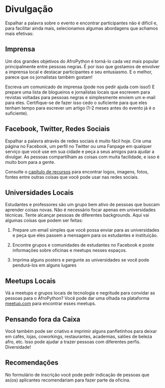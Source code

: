# Divulgação

Espalhar a palavra sobre o evento e encontrar participantes não é difícil e, para facilitar ainda mais, selecionamos algumas abordagens que achamos mais efetivas:

## Imprensa

Um dos grandes objetivos do AfroPython é torná-lo cada vez mais popular principalmente entre pessoas negras. É por isso que gostamos de envolver a imprensa local e destacar participantes e seu entusiasmo. E o melhor, parece que os jornalistas também gostam!

Escreva um comunicado de imprensa (pode nos pedir ajuda com isso!) E prepare uma lista de blogueiros e jornalistas locais que escrevem para revistas voltadas para pessoas negras e simplesmente enviem um e-mail para eles. Certifique-se de fazer isso cedo o suficiente para que eles tenham tempo para escrever um artigo (1-2 meses antes do evento já é o suficiente).

## Facebook, Twitter, Redes Sociais

Espalhar a palavra através de redes sociais é muito fácil hoje. Crie uma página no Facebook, um perfil no Twitter ou uma Fanpage em qualquer serviço que você use em sua cidade e peça a seus amigos para ajudar a divulgar. As pessoas compartilham as coisas com muita facilidade, e isso é muito bom para a gente.

Consulte o [capítulo de recursos](../recursos/README.md) para encontrar logos, imagens, fotos, fontes entre outras coisas que você pode usar nas redes sociais.

## Universidades Locais

Estudantes e professores são um grupo bem ativo de pessoas que buscam aprender coisas novas. Não é necessário focar apenas em universidades técnicas. Tente alcançar pessoas de diferentes backgrounds. Aqui vai algumas coisas que podem ser feitas:

1. Prepare um email simples que você possa enviar para as universidades e peça que eles passem a mensagem para os estudantes e instituição.

2. Encontre grupos e comunidades de estudantes no Facebook e poste informações sobre oficinas e meetups nesses espaços.

3. Imprima alguns posters e pergunte as universidades se você pode pendurá-los em alguns lugares

## Meetups Locais

Vá a meetups e grupos locais de tecnologia e negritude para convidar as pessoas para o AfroPython? Você pode dar uma olhada na plataforma [meetup.com](https://meetup.com/) para encontrar esses meetups.

## Pensando fora da Caixa

Você também pode ser criativo e imprimir alguns panfletinhos para deixar em cafés, lojas, coworkings, restaurantes, academias, salões de beleza afro, etc. Isso pode ajudar a trazer pessoas com diferentes perfis. Diversidade!

## Recomendações

No formulário de inscrição você pode pedir indicação de pessoas que as(os) aplicantes recomendariam para fazer parte da oficina.
